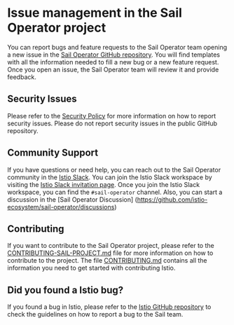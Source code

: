 # Issue management in the Sail Operator project

You can report bugs and feature requests to the Sail Operator team opening a new issue in the [Sail Operator GitHub repository](https://github.com/istio-ecosystem/sail-operator/issues). You will find templates with all the information needed to fill a new bug or a new feature request. Once you open an issue, the Sail Operator team will review it and provide feedback.

## Security Issues
Please refer to the [Security Policy](https://github.com/istio-ecosystem/sail-operator/security/policy) for more information on how to report security issues. Please do not report security issues in the public GitHub repository.

## Community Support
If you have questions or need help, you can reach out to the Sail Operator community in the [Istio Slack](https://istio.slack.com/). You can join the Istio Slack workspace by visiting the [Istio Slack invitation page](https://slack.istio.io/). Once you join the Istio Slack workspace, you can find the `#sail-operator` channel. Also, you can start a discussion in the [Sail Operator Discussion] (https://github.com/istio-ecosystem/sail-operator/discussions)

## Contributing
If you want to contribute to the Sail Operator project, please refer to the [CONTRIBUTING-SAIL-PROJECT.md](https://github.com/istio-ecosystem/sail-operator/blob/main/CONTRIBUTING-SAIL-PROJECT.md) file for more information on how to contribute to the project. The file [CONTRIBUTING.md](https://github.com/istio-ecosystem/sail-operator/blob/main/CONTRIBUTING.md) contains all the information you need to get started with contributing Istio.

## Did you found a Istio bug?
If you found a bug in Istio, please refer to the [Istio GitHub repository](https://github.com/istio-ecosystem/sail-operator/blob/main/CONTRIBUTING-SAIL-PROJECT.md) to check the guidelines on how to report a bug to the Sail team.